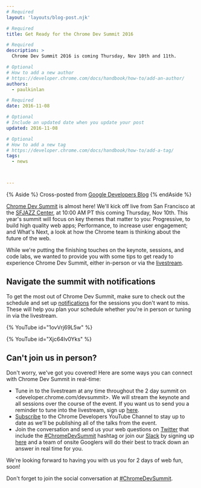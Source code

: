 ```yaml
---
# Required
layout: 'layouts/blog-post.njk'

# Required
title: Get Ready for the Chrome Dev Summit 2016

# Required
description: >
  Chrome Dev Summit 2016 is coming Thursday, Nov 10th and 11th.

# Optional
# How to add a new author
# https://developer.chrome.com/docs/handbook/how-to/add-an-author/
authors:
  - paulkinlan

# Required
date: 2016-11-08

# Optional
# Include an updated date when you update your post
updated: 2016-11-08

# Optional
# How to add a new tag
# https://developer.chrome.com/docs/handbook/how-to/add-a-tag/
tags:
  - news



---
```


{% Aside %}
Cross-posted from <a href="https://developers.googleblog.com/2016/11/get-ready-for-the-chrome-dev-summit-2016.html">Google Developers Blog</a>
{% endAside %}



[Chrome Dev Summit](/devsummit/?utm_campaign=chrome_discussion_devsummitwelcome_110716&utm_source=gdev&utm_medium=plus)
is almost here! We'll kick off live from San Francisco at the
[SFJAZZ Center](https://www.google.com/maps/place/SFJAZZ+Center/@37.7762655,-122.4235699,17z),
at 10:00 AM PT this coming Thursday, Nov 10th. This year's summit will focus
on key themes that matter to you: Progressive, to build high quality web apps;
Performance, to increase user engagement; and What's Next, a look at how the
Chrome team is thinking about the future of the web.

While we're putting the finishing touches on the keynote, sessions, and code
labs, we wanted to provide you with some tips to get ready to experience
Chrome Dev Summit, either in-person or via the
[livestream](/devsummit?utm_campaign=chrome_discussion_devsummitwelcome_110716&utm_source=gdev&utm_medium=plus/).

## Navigate the summit with notifications

To get the most out of Chrome Dev Summit, make sure to check out the schedule
and set up
[notifications](/devsummit/schedule?utm_campaign=chrome_discussion_devsummitwelcome_110716&utm_source=gdev&utm_medium=plus#notifications)
for the sessions you don't want to miss. These will help you plan your
schedule whether you're in person or tuning in via the livestream.


{% YouTube id="1ovVrj69L5w" %}



{% YouTube id="Xjc64Iv0Yks" %}


## Can't join us in person?

Don't worry, we've got you covered! Here are some ways you can connect with
Chrome Dev Summit in real-time:

* Tune in to the livestream at any time throughout the 2 day summit on 
  <developer.chrome.com/devsummit>. We will stream the keynote and all
  sessions over the course of the event. If you want us to send you a
  reminder to tune into the livestream, sign up
  [here](https://services.google.com/fb/forms/cds2016/).
* [Subscribe](https://www.youtube.com/user/ChromeDevelopers?sub_confirmation=1)
  to the Chrome Developers YouTube Channel to stay up to date as we'll be
  publishing all of the talks from the event.
* Join the conversation and send us your web questions on
  [Twitter](https://twitter.com/ChromiumDev) that include the
  [#ChromeDevSummit](https://twitter.com/search?q=%23ChromeDevSummit) hashtag
  or join our [Slack](https://chromiumdev.slack.com/) by signing up
  [here](https://join.slack.com/t/chromiumdev/shared_invite/enQtMzM3NjYwNjI0MDM4LTk2NjEyYTIxODk1MDYxMmNjNWYzMGMxZGVhMDNhY2I1ZjBhMjdlYTg0MTg4ZGE0OTQ0ZmYwNTRiMGJlYzVjOTE) and a team of onsite
  Googlers will do their best to track down an answer in real time for you.

We're looking forward to having you with us you for 2 days of web fun, soon!

Don't forget to join the social conversation at
[#ChromeDevSummit](https://twitter.com/search?q=%23ChromeDevSummit).

